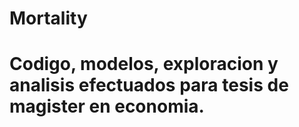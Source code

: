 # Mortality
# Codigo, modelos, exploracion y analisis efectuados para tesis de magister en economia.